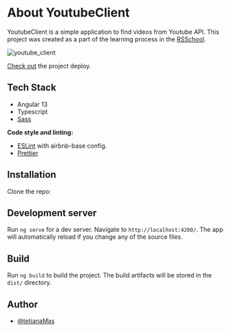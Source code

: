 # About YoutubeClient

YoutubeClient is a simple application to find videos from Youtube API. This project was created as a part of the learning process in the [RSSchool](https://rs.school/).

![youtube_client](https://user-images.githubusercontent.com/76964682/170362756-e59a6c02-99ab-4d29-a3fe-ad2c2f31a35f.JPG)


[Check out](https://angular-youtube-client-tetianamas.netlify.app/) the project deploy.

## Tech Stack

- Angular 13
- Typescript
- [Sass](https://sass-lang.com/)

**Code style and linting:**

- [ESLint](https://eslint.org/) with airbnb-base config.
- [Prettier](https://prettier.io/)

## Installation

Clone the repo:

## Development server

Run `ng serve` for a dev server. Navigate to `http://localhost:4200/`. The app will automatically reload if you change any of the source files.

## Build

Run `ng build` to build the project. The build artifacts will be stored in the `dist/` directory.

## Author

- [@tetianaMas](https://www.github.com/tetianaMas)
